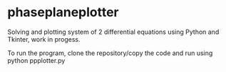 # phaseplaneplotter
Solving and plotting system of 2 differential equations using Python and Tkinter, work in progess.

To run the program, clone the repository/copy the code and run using python ppplotter.py
